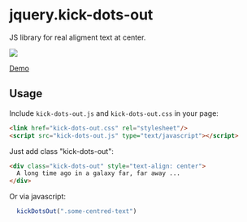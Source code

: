 # jquery.kick-dots-out

JS library for real aligment text at center.

<img src="http://iimos.github.io/jquery.kick-dots-out/example.jpg"/>

[Demo](http://iimos.github.io/jquery.kick-dots-out/)

## Usage

Include `kick-dots-out.js` and `kick-dots-out.css` in your page:
```html
<link href="kick-dots-out.css" rel="stylesheet"/>
<script src="kick-dots-out.js" type="text/javascript"></script>
```

Just add class "kick-dots-out":
```html
<div class="kick-dots-out" style="text-align: center">
  A long time ago in a galaxy far, far away ...
</div>
```

Or via javascript:

```javascript
  kickDotsOut(".some-centred-text")
```
